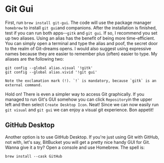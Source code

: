 # Git Gui 

First, run `brew install git-gui`. The code will use the package manager
`homebrew` to install `git gui`and companions. After the installation is
finished, test if you can run both apps--`gitk` and `git gui`. If so, I
recommend you set up two aliases. Using an alias has the benefit of being more
time-efficient. You can simply open a terminal and type the alias and poof, the
secret door to the realm of Git-dreams opens. I would also suggest using
expressive names because they are easier to remember plus (often) easier to
type. My aliases are the following two:

```
git config --global alias.visual '!gitk'
git config --global alias.vivid '!git gui'
```

    Note the exclamation mark (!). `!` is mandatory, because `gitk` is an external command. 

Hold on! There is even a simpler way to access Git graphically. If you managed
to run Git's GUI somehow you can click `Repository`in the upper left and then
select `Create Desktop Icon`. Neat! Since we can now easily run `git visual`
and `git gui` we can enjoy a visual git experience. Bon appetit!

## GitHub Desktop 

Another option is to use GitHub Desktop. If you're just using Git with GitHub,
not with, let's say, BitBucket you will get a pretty nice handy GUI for Git.
Wanna give it a try? Open a console and use Homebrew. The spell is:

```
brew install --cask GitHub
```
